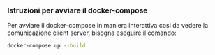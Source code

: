 ### Istruzioni per avviare il docker-compose
Per avviare il docker-compose in maniera interattiva cosi da vedere 
la comunicazione client server, bisogna eseguire il comando:

```bash
docker-compose up --build
```
